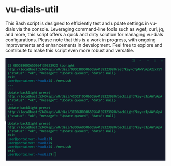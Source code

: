 # vu-dials-util

This Bash script is designed to efficiently test and update settings in vu-dials via the console. Leveraging command-line tools such as wget, curl, jq, and more, this script offers a quick and dirty solution for managing vu-dials configurations. Please note that this is a work in progress, with ongoing improvements and enhancements in development. Feel free to explore and contribute to make this script even more robust and versatile.

<img src="https://github.com/thamarnan/vu-dials-util/blob/6a86c36b408c6cbc8115b10b089cb7abdc5e7d4c/console_demo.gif" width="600">
